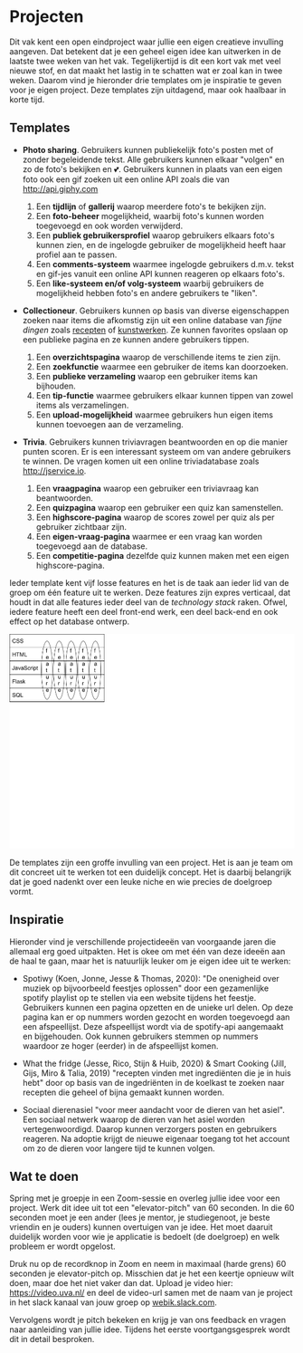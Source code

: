 # Projecten

Dit vak kent een open eindproject waar jullie een eigen creatieve invulling aangeven. Dat betekent dat je een geheel eigen idee kan uitwerken in de laatste twee weken van het vak. Tegelijkertijd is dit een kort vak met veel nieuwe stof, en dat maakt het lastig in te schatten wat er zoal kan in twee weken. Daarom vind je hieronder drie templates om je inspiratie te geven voor je eigen project. Deze templates zijn uitdagend, maar ook haalbaar in korte tijd. 


## Templates

- **Photo sharing**. Gebruikers kunnen publiekelijk foto's posten met of zonder begeleidende tekst. Alle gebruikers kunnen elkaar "volgen" en zo de foto's bekijken en 💕. Gebruikers kunnen in plaats van een eigen foto ook een gif zoeken uit een online API zoals die van <http://api.giphy.com>
    1. Een **tijdlijn** of **gallerij** waarop meerdere foto's te bekijken zijn.
    2. Een **foto-beheer** mogelijkheid, waarbij foto's kunnen worden toegevoegd en ook worden verwijderd.
    3. Een **publiek gebruikersprofiel** waarop gebruikers elkaars foto's kunnen zien, en de ingelogde gebruiker de mogelijkheid heeft haar profiel aan te passen.
    4. Een **comments-systeem** waarmee ingelogde gebruikers d.m.v. tekst en gif-jes vanuit een online API kunnen reageren op elkaars foto's.
    5. Een **like-systeem en/of volg-systeem** waarbij gebruikers de mogelijkheid hebben foto's en andere gebruikers te "liken".

- **Collectioneur**. Gebruikers kunnen op basis van diverse eigenschappen zoeken naar items die afkomstig zijn uit een online database van *fijne dingen* zoals [recepten](http://developer.edamam.com) of [kunstwerken](http://rijksmuseum.github.io). Ze kunnen favorites opslaan op een publieke pagina en ze kunnen andere gebruikers tippen.
    1. Een **overzichtspagina** waarop de verschillende items te zien zijn.
    2. Een **zoekfunctie** waarmee een gebruiker de items kan doorzoeken.
    3. Een **publieke verzameling** waarop een gebruiker items kan bijhouden.
    4. Een **tip-functie** waarmee gebruikers elkaar kunnen tippen van zowel items als verzamelingen.
    5. Een **upload-mogelijkheid** waarmee gebruikers hun eigen items kunnen toevoegen aan de verzameling.

- **Trivia**. Gebruikers kunnen triviavragen beantwoorden en op die manier punten scoren. Er is een interessant systeem om van andere gebruikers te winnen. De vragen komen uit een online triviadatabase zoals <http://jservice.io>.
    1. Een **vraagpagina** waarop een gebruiker een triviavraag kan beantwoorden.
    2. Een **quizpagina** waarop een gebruiker een quiz kan samenstellen.
    3. Een **highscore-pagina** waarop de scores zowel per quiz als per gebruiker zichtbaar zijn.
    4. Een **eigen-vraag-pagina** waarmee er een vraag kan worden toegevoegd aan de database.
    5. Een **competitie-pagina** dezelfde quiz kunnen maken met een eigen highscore-pagina.

Ieder template kent vijf losse features en het is de taak aan ieder lid van de groep om één feature uit te werken. Deze features zijn expres verticaal, dat houdt in dat alle features ieder deel van de *technology stack* raken. Ofwel, iedere feature heeft een deel front-end werk, een deel back-end en ook effect op het database ontwerp.  

![project features](project_features.png)

De templates zijn een groffe invulling van een project. Het is aan je team om dit concreet uit te werken tot een duidelijk concept. Het is daarbij belangrijk dat je goed nadenkt over een leuke niche en wie precies de doelgroep vormt.


## Inspiratie

Hieronder vind je verschillende projectideeën van voorgaande jaren die allemaal erg goed uitpakten. Het is okee om met één van deze ideeën aan de haal te gaan, maar het is natuurlijk leuker om je eigen idee uit te werken:

* Spotiwy (Koen, Jonne, Jesse & Thomas, 2020): "De onenigheid over muziek op bijvoorbeeld feestjes oplossen" door een gezamenlijke spotify playlist op te stellen via een website tijdens het feestje. Gebruikers kunnen een pagina opzetten en de unieke url delen. Op deze pagina kan er op nummers worden gezocht en worden toegevoegd aan een afspeellijst. Deze afspeellijst wordt via de spotify-api aangemaakt en bijgehouden. Ook kunnen gebruikers stemmen op nummers waardoor ze hoger (eerder) in de afspeellijst komen.

* What the fridge (Jesse, Rico, Stijn & Huib, 2020) & Smart Cooking (Jill, Gijs, Miro & Talia, 2019) "recepten vinden met ingrediënten die je in huis hebt" door op basis van de ingedriënten in de koelkast te zoeken naar recepten die geheel of bijna gemaakt kunnen worden.

* Sociaal dierenasiel "voor meer aandacht voor de dieren van het asiel". Een sociaal netwerk waarop de dieren van het asiel worden vertegenwoordigd. Daarop kunnen verzorgers posten en gebruikers reageren. Na adoptie krijgt de nieuwe eigenaar toegang tot het account om zo de dieren voor langere tijd te kunnen volgen.


## Wat te doen

Spring met je groepje in een Zoom-sessie en overleg jullie idee voor een project. Werk dit idee uit tot een "elevator-pitch" van 60 seconden. In die 60 seconden moet je een ander (lees je mentor, je studiegenoot, je beste vriendin en je ouders) kunnen overtuigen van je idee. Het moet daaruit duidelijk worden voor wie je applicatie is bedoelt (de doelgroep) en welk probleem er wordt opgelost. 

Druk nu op de recordknop in Zoom en neem in maximaal (harde grens) 60 seconden je elevator-pitch op. Misschien dat je het een keertje opnieuw wilt doen, maar doe het niet vaker dan dat. Upload je video hier: https://video.uva.nl/ en deel de video-url samen met de naam van je project in het slack kanaal van jouw groep op [webik.slack.com](https://webik.slack.com).

Vervolgens wordt je pitch bekeken en krijg je van ons feedback en vragen naar aanleiding van jullie idee. Tijdens het eerste voortgangsgesprek wordt dit in detail besproken.